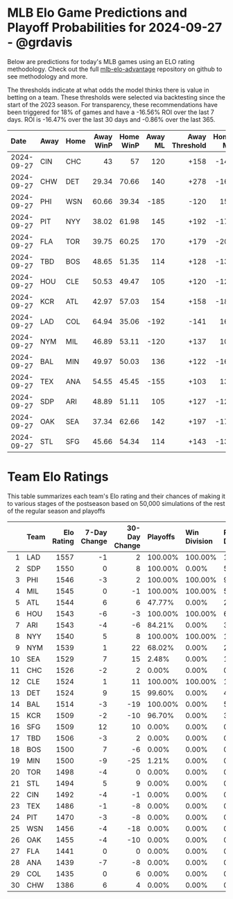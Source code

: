 # MLB Elo Game Predictions and Playoff Probabilities for 2024-09-27 - @grdavis
Below are predictions for today's MLB games using an ELO rating methodology. Check out the full [mlb-elo-advantage](https://github.com/grdavis/mlb-elo-advantage) repository on github to see methodology and more.

The thresholds indicate at what odds the model thinks there is value in betting on a team. These thresholds were selected via backtesting since the start of the 2023 season. For transparency, these recommendations have been triggered for 18% of games and have a -16.56% ROI over the last 7 days. ROI is -16.47% over the last 30 days and -0.86% over the last 365.

| Date       | Away   | Home   |   Away WinP |   Home WinP |   Away ML |   Away Threshold |   Home ML |   Home Threshold |
|:-----------|:-------|:-------|------------:|------------:|----------:|-----------------:|----------:|-----------------:|
| 2024-09-27 | CIN    | CHC    |       43    |       57    |       120 |             +158 |      -142 |             -106 |
| 2024-09-27 | CHW    | DET    |       29.34 |       70.66 |       140 |             +278 |      -166 |             -175 |
| 2024-09-27 | PHI    | WSN    |       60.66 |       39.34 |      -185 |             -120 |       154 |             +182 |
| 2024-09-27 | PIT    | NYY    |       38.02 |       61.98 |       145 |             +192 |      -175 |             -126 |
| 2024-09-27 | FLA    | TOR    |       39.75 |       60.25 |       170 |             +179 |      -205 |             -119 |
| 2024-09-27 | TBD    | BOS    |       48.65 |       51.35 |       114 |             +128 |      -135 |             +116 |
| 2024-09-27 | HOU    | CLE    |       50.53 |       49.47 |       105 |             +120 |      -125 |             +124 |
| 2024-09-27 | KCR    | ATL    |       42.97 |       57.03 |       154 |             +158 |      -185 |             -106 |
| 2024-09-27 | LAD    | COL    |       64.94 |       35.06 |      -192 |             -141 |       160 |             +217 |
| 2024-09-27 | NYM    | MIL    |       46.89 |       53.11 |      -120 |             +137 |       100 |             +109 |
| 2024-09-27 | BAL    | MIN    |       49.97 |       50.03 |       136 |             +122 |      -162 |             +122 |
| 2024-09-27 | TEX    | ANA    |       54.55 |       45.45 |      -155 |             +103 |       130 |             +144 |
| 2024-09-27 | SDP    | ARI    |       48.89 |       51.11 |       105 |             +127 |      -125 |             +117 |
| 2024-09-27 | OAK    | SEA    |       37.34 |       62.66 |       142 |             +197 |      -170 |             -130 |
| 2024-09-27 | STL    | SFG    |       45.66 |       54.34 |       114 |             +143 |      -135 |             +104 |

# Team Elo Ratings
This table summarizes each team's Elo rating and their chances of making it to various stages of the postseason based on 50,000 simulations of the rest of the regular season and playoffs

|    | Team   |   Elo Rating |   7-Day Change |   30-Day Change | Playoffs   | Win Division   | Reach Div. Rd.   | Reach CS   | Reach WS   | Win WS   |
|---:|:-------|-------------:|---------------:|----------------:|:-----------|:---------------|:-----------------|:-----------|:-----------|:---------|
|  1 | LAD    |         1557 |             -1 |               2 | 100.00%    | 100.00%        | 100.00%          | 55.30%     | 30.91%     | 19.22%   |
|  2 | SDP    |         1550 |              0 |               8 | 100.00%    | 0.00%          | 56.15%           | 26.68%     | 13.87%     | 8.10%    |
|  3 | PHI    |         1546 |             -3 |               2 | 100.00%    | 100.00%        | 99.77%           | 51.66%     | 23.99%     | 13.68%   |
|  4 | MIL    |         1545 |              0 |              -1 | 100.00%    | 100.00%        | 55.94%           | 26.69%     | 12.53%     | 7.06%    |
|  5 | ATL    |         1544 |              6 |               6 | 47.77%     | 0.00%          | 21.23%           | 9.73%      | 4.67%      | 2.51%    |
|  6 | HOU    |         1543 |             -6 |              -3 | 100.00%    | 100.00%        | 62.48%           | 34.13%     | 18.69%     | 8.63%    |
|  7 | ARI    |         1543 |             -4 |              -6 | 84.21%     | 0.00%          | 37.81%           | 17.21%     | 8.23%      | 4.57%    |
|  8 | NYY    |         1540 |              5 |               8 | 100.00%    | 100.00%        | 100.00%          | 58.24%     | 32.53%     | 14.90%   |
|  9 | NYM    |         1539 |              1 |              22 | 68.02%     | 0.00%          | 29.11%           | 12.74%     | 5.80%      | 3.10%    |
| 10 | SEA    |         1529 |              7 |              15 | 2.48%      | 0.00%          | 1.05%            | 0.54%      | 0.27%      | 0.10%    |
| 11 | CHC    |         1526 |             -2 |               2 | 0.00%      | 0.00%          | 0.00%            | 0.00%      | 0.00%      | 0.00%    |
| 12 | CLE    |         1524 |              1 |              11 | 100.00%    | 100.00%        | 100.00%          | 49.21%     | 22.71%     | 8.96%    |
| 13 | DET    |         1524 |              9 |              15 | 99.60%     | 0.00%          | 46.11%           | 20.60%     | 9.86%      | 3.77%    |
| 14 | BAL    |         1514 |             -3 |             -19 | 100.00%    | 0.00%          | 52.86%           | 21.76%     | 9.77%      | 3.36%    |
| 15 | KCR    |         1509 |             -2 |             -10 | 96.70%     | 0.00%          | 37.04%           | 15.33%     | 6.13%      | 2.02%    |
| 16 | SFG    |         1509 |             12 |              10 | 0.00%      | 0.00%          | 0.00%            | 0.00%      | 0.00%      | 0.00%    |
| 17 | TBD    |         1506 |             -3 |               2 | 0.00%      | 0.00%          | 0.00%            | 0.00%      | 0.00%      | 0.00%    |
| 18 | BOS    |         1500 |              7 |              -6 | 0.00%      | 0.00%          | 0.00%            | 0.00%      | 0.00%      | 0.00%    |
| 19 | MIN    |         1500 |             -9 |             -25 | 1.21%      | 0.00%          | 0.47%            | 0.19%      | 0.05%      | 0.01%    |
| 20 | TOR    |         1498 |             -4 |               0 | 0.00%      | 0.00%          | 0.00%            | 0.00%      | 0.00%      | 0.00%    |
| 21 | STL    |         1494 |              5 |               9 | 0.00%      | 0.00%          | 0.00%            | 0.00%      | 0.00%      | 0.00%    |
| 22 | CIN    |         1492 |             -4 |              -1 | 0.00%      | 0.00%          | 0.00%            | 0.00%      | 0.00%      | 0.00%    |
| 23 | TEX    |         1486 |             -1 |              -8 | 0.00%      | 0.00%          | 0.00%            | 0.00%      | 0.00%      | 0.00%    |
| 24 | PIT    |         1470 |             -3 |              -8 | 0.00%      | 0.00%          | 0.00%            | 0.00%      | 0.00%      | 0.00%    |
| 25 | WSN    |         1456 |             -4 |             -18 | 0.00%      | 0.00%          | 0.00%            | 0.00%      | 0.00%      | 0.00%    |
| 26 | OAK    |         1455 |             -4 |             -10 | 0.00%      | 0.00%          | 0.00%            | 0.00%      | 0.00%      | 0.00%    |
| 27 | FLA    |         1441 |              0 |               0 | 0.00%      | 0.00%          | 0.00%            | 0.00%      | 0.00%      | 0.00%    |
| 28 | ANA    |         1439 |             -7 |              -8 | 0.00%      | 0.00%          | 0.00%            | 0.00%      | 0.00%      | 0.00%    |
| 29 | COL    |         1435 |              0 |               6 | 0.00%      | 0.00%          | 0.00%            | 0.00%      | 0.00%      | 0.00%    |
| 30 | CHW    |         1386 |              6 |               4 | 0.00%      | 0.00%          | 0.00%            | 0.00%      | 0.00%      | 0.00%    |